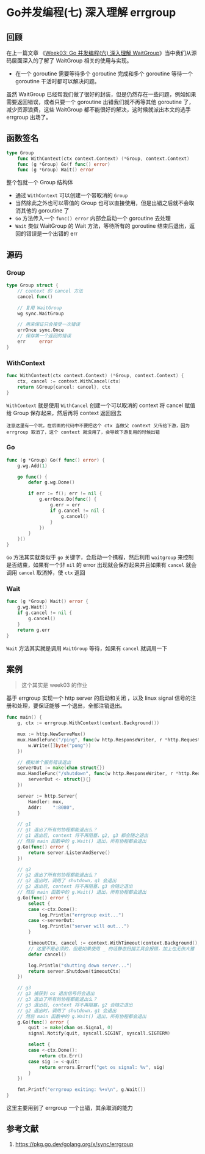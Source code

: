 # Go并发编程(七) 深入理解 errgroup

## 回顾

在上一篇文章 《[Week03: Go 并发编程(六) 深入理解 WaitGroup](https://lailin.xyz/post/go-training-week3-waitgroup.html)》当中我们从源码层面深入的了解了 WaitGroup 相关的使用与实现。

- 在一个 goroutine 需要等待多个 goroutine 完成和多个 goroutine 等待一个 goroutine 干活时都可以解决问题。

虽然 WaitGroup 已经帮我们做了很好的封装，但是仍然存在一些问题，例如如果需要返回错误，或者只要一个 goroutine 出错我们就不再等其他 goroutine 了，减少资源浪费，这些 WaitGroup 都不能很好的解决，这时候就派出本文的选手 errgroup 出场了。

## 函数签名

```go
type Group
    func WithContext(ctx context.Context) (*Group, context.Context)
    func (g *Group) Go(f func() error)
    func (g *Group) Wait() error
```

整个包就一个 Group 结构体

- 通过 `WithContext` 可以创建一个带取消的 `Group`
- 当然除此之外也可以零值的 Group 也可以直接使用，但是出错之后就不会取消其他的 goroutine 了
- `Go` 方法传入一个 `func() error` 内部会启动一个 goroutine 去处理
- `Wait` 类似 WaitGroup 的 Wait 方法，等待所有的 goroutine 结束后退出，返回的错误是一个出错的 err

## 源码

### Group

```go
type Group struct {
    // context 的 cancel 方法
	cancel func()

    // 复用 WaitGroup
	wg sync.WaitGroup

	// 用来保证只会接受一次错误
	errOnce sync.Once
    // 保存第一个返回的错误
	err     error
}
```

### WithContext

```go
func WithContext(ctx context.Context) (*Group, context.Context) {
	ctx, cancel := context.WithCancel(ctx)
	return &Group{cancel: cancel}, ctx
}
```

`WithContext` 就是使用 `WithCancel` 创建一个可以取消的 context 将 cancel 赋值给 Group 保存起来，然后再将 context 返回回去

`注意这里有一个坑，在后面的代码中不要把这个 ctx 当做父 context 又传给下游，因为 errgroup 取消了，这个 context 就没用了，会导致下游复用的时候出错`

### Go

```go
func (g *Group) Go(f func() error) {
	g.wg.Add(1)

	go func() {
		defer g.wg.Done()

		if err := f(); err != nil {
			g.errOnce.Do(func() {
				g.err = err
				if g.cancel != nil {
					g.cancel()
				}
			})
		}
	}()
}
```

`Go` 方法其实就类似于 `go` 关键字，会启动一个携程，然后利用 `waitgroup` 来控制是否结束，如果有一个非 `nil` 的 error 出现就会保存起来并且如果有 `cancel` 就会调用 `cancel` 取消掉，使 `ctx` 返回

### Wait

```go
func (g *Group) Wait() error {
	g.wg.Wait()
	if g.cancel != nil {
		g.cancel()
	}
	return g.err
}
```

`Wait` 方法其实就是调用 `WaitGroup` 等待，如果有 `cancel` 就调用一下

## 案例

> 这个其实是 week03 的作业

基于 errgroup 实现一个 http server 的启动和关闭 ，以及 linux signal 信号的注册和处理，要保证能够 一个退出，全部注销退出。

```go
func main() {
	g, ctx := errgroup.WithContext(context.Background())

	mux := http.NewServeMux()
	mux.HandleFunc("/ping", func(w http.ResponseWriter, r *http.Request) {
		w.Write([]byte("pong"))
	})

	// 模拟单个服务错误退出
	serverOut := make(chan struct{})
	mux.HandleFunc("/shutdown", func(w http.ResponseWriter, r *http.Request) {
		serverOut <- struct{}{}
	})

	server := http.Server{
		Handler: mux,
		Addr:    ":8080",
	}

	// g1
	// g1 退出了所有的协程都能退出么？
	// g1 退出后, context 将不再阻塞，g2, g3 都会随之退出
	// 然后 main 函数中的 g.Wait() 退出，所有协程都会退出
	g.Go(func() error {
		return server.ListenAndServe()
	})

	// g2
	// g2 退出了所有的协程都能退出么？
	// g2 退出时，调用了 shutdown，g1 会退出
	// g2 退出后, context 将不再阻塞，g3 会随之退出
	// 然后 main 函数中的 g.Wait() 退出，所有协程都会退出
	g.Go(func() error {
		select {
		case <-ctx.Done():
			log.Println("errgroup exit...")
		case <-serverOut:
			log.Println("server will out...")
		}

		timeoutCtx, cancel := context.WithTimeout(context.Background(), 3*time.Second)
		// 这里不是必须的，但是如果使用 _ 的话静态扫描工具会报错，加上也无伤大雅
		defer cancel()

		log.Println("shutting down server...")
		return server.Shutdown(timeoutCtx)
	})

	// g3
	// g3 捕获到 os 退出信号将会退出
	// g3 退出了所有的协程都能退出么？
	// g3 退出后, context 将不再阻塞，g2 会随之退出
	// g2 退出时，调用了 shutdown，g1 会退出
	// 然后 main 函数中的 g.Wait() 退出，所有协程都会退出
	g.Go(func() error {
		quit := make(chan os.Signal, 0)
		signal.Notify(quit, syscall.SIGINT, syscall.SIGTERM)

		select {
		case <-ctx.Done():
			return ctx.Err()
		case sig := <-quit:
			return errors.Errorf("get os signal: %v", sig)
		}
	})

	fmt.Printf("errgroup exiting: %+v\n", g.Wait())
}
```

这里主要用到了 errgroup 一个出错，其余取消的能力

## 参考文献

1. https://pkg.go.dev/golang.org/x/sync/errgroup